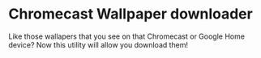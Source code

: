 # Chromecast Wallpaper downloader
Like those wallapers that you see on that Chromecast or Google Home device? Now this utility will allow you download them!
